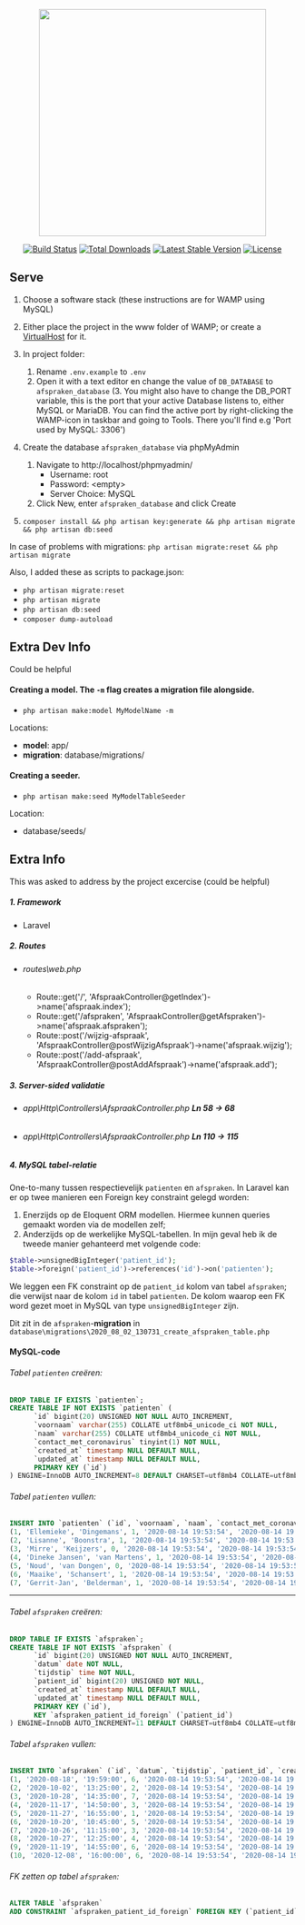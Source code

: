 <p align="center"><a href="https://laravel.com" target="_blank"><img src="https://raw.githubusercontent.com/laravel/art/master/logo-lockup/5%20SVG/2%20CMYK/1%20Full%20Color/laravel-logolockup-cmyk-red.svg" width="400"></a></p>

<p align="center">
<a href="https://travis-ci.org/laravel/framework"><img src="https://travis-ci.org/laravel/framework.svg" alt="Build Status"></a>
<a href="https://packagist.org/packages/laravel/framework"><img src="https://poser.pugx.org/laravel/framework/d/total.svg" alt="Total Downloads"></a>
<a href="https://packagist.org/packages/laravel/framework"><img src="https://poser.pugx.org/laravel/framework/v/stable.svg" alt="Latest Stable Version"></a>
<a href="https://packagist.org/packages/laravel/framework"><img src="https://poser.pugx.org/laravel/framework/license.svg" alt="License"></a>
</p>

## Serve
1. Choose a software stack (these instructions are for WAMP using MySQL)
2. Either place the project in the www folder of WAMP; or create a [VirtualHost](http://codedecode.co.in/blog/wordpress/set-up-virtual-host-with-wamp/) for it.
3. In project folder:
    1. Rename `.env.example` to `.env`
    2. Open it with a text editor en change the value of `DB_DATABASE` to `afspraken_database`
    (3. You might also have to change the DB_PORT variable, this is the port that your active Database listens to, either MySQL or MariaDB. You can find the active port by right-clicking the WAMP-icon in taskbar and going to Tools. There you'll find e.g 'Port used by MySQL: 3306')
    
4. Create the database `afspraken_database` via phpMyAdmin
    1. Navigate to http://localhost/phpmyadmin/
        - Username: root
        - Password: \<empty\>
        - Server Choice: MySQL
    2. Click New, enter `afspraken_database` and click Create  
    
5. `composer install && php artisan key:generate && php artisan migrate && php artisan db:seed`

In case of problems with migrations: `php artisan migrate:reset && php artisan migrate`

Also, I added these as scripts to package.json:
- `php artisan migrate:reset`
- `php artisan migrate`
- `php artisan db:seed`
- `composer dump-autoload`

## Extra Dev Info
Could be helpful

#### Creating a model. The `-m` flag creates a migration file alongside.
- `php artisan make:model MyModelName -m`

Locations:
- **model**: app/
- **migration**: database/migrations/

#### Creating a seeder.
- `php artisan make:seed MyModelTableSeeder`
 
Location:
- database/seeds/


## Extra Info
This was asked to address by the project excercise (could be helpful)

##### 1. Framework
- Laravel

##### 2. Routes
- ###### routes\web.php
    - Route::get('/', 'AfspraakController@getIndex')->name('afspraak.index');
    - Route::get('/afspraken', 'AfspraakController@getAfspraken')->name('afspraak.afspraken');
    - Route::post('/wijzig-afspraak', 'AfspraakController@postWijzigAfspraak')->name('afspraak.wijzig');
    - Route::post('/add-afspraak', 'AfspraakController@postAddAfspraak')->name('afspraak.add');

##### 3. Server-sided validatie
- ###### app\Http\Controllers\AfspraakController.php **Ln 58 -> 68**
- ###### app\Http\Controllers\AfspraakController.php **Ln 110 -> 115**

##### 4. MySQL tabel-relatie
One-to-many tussen respectievelijk `patienten` en `afspraken`.
In Laravel kan er op twee manieren een Foreign key constraint gelegd worden:
1. Enerzijds op de Eloquent ORM modellen. Hiermee kunnen queries gemaakt worden via de modellen zelf;
2. Anderzijds op de werkelijke MySQL-tabellen.
In mijn geval heb ik de tweede manier gehanteerd met volgende code:

```php
$table->unsignedBigInteger('patient_id');
$table->foreign('patient_id')->references('id')->on('patienten');
```
We leggen een FK constraint op de `patient_id` kolom van tabel `afspraken`; die verwijst naar de kolom `id` in tabel `patienten`. De kolom waarop een FK word gezet moet in MySQL van type `unsignedBigInteger` zijn.

Dit zit in de `afspraken`-**migration** in `database\migrations\2020_08_02_130731_create_afspraken_table.php`

#### MySQL-code

###### Tabel `patienten` creëren:
```sql
DROP TABLE IF EXISTS `patienten`;
CREATE TABLE IF NOT EXISTS `patienten` (
      `id` bigint(20) UNSIGNED NOT NULL AUTO_INCREMENT,
      `voornaam` varchar(255) COLLATE utf8mb4_unicode_ci NOT NULL,
      `naam` varchar(255) COLLATE utf8mb4_unicode_ci NOT NULL,
      `contact_met_coronavirus` tinyint(1) NOT NULL,
      `created_at` timestamp NULL DEFAULT NULL,
      `updated_at` timestamp NULL DEFAULT NULL,
      PRIMARY KEY (`id`)
) ENGINE=InnoDB AUTO_INCREMENT=8 DEFAULT CHARSET=utf8mb4 COLLATE=utf8mb4_unicode_ci;
```

###### Tabel `patienten` vullen:
```sql
INSERT INTO `patienten` (`id`, `voornaam`, `naam`, `contact_met_coronavirus`, `created_at`, `updated_at`) VALUES
(1, 'Ellemieke', 'Dingemans', 1, '2020-08-14 19:53:54', '2020-08-14 19:53:54'),
(2, 'Lisanne', 'Boonstra', 1, '2020-08-14 19:53:54', '2020-08-14 19:53:54'),
(3, 'Mirre', 'Keijzers', 0, '2020-08-14 19:53:54', '2020-08-14 19:53:54'),
(4, 'Dineke Jansen', 'van Martens', 1, '2020-08-14 19:53:54', '2020-08-14 19:53:54'),
(5, 'Noud', 'van Dongen', 0, '2020-08-14 19:53:54', '2020-08-14 19:53:54'),
(6, 'Maaike', 'Schansert', 1, '2020-08-14 19:53:54', '2020-08-14 19:53:54'),
(7, 'Gerrit-Jan', 'Belderman', 1, '2020-08-14 19:53:54', '2020-08-14 19:53:54');
```

---

###### Tabel `afspraken` creëren:
```sql
DROP TABLE IF EXISTS `afspraken`;
CREATE TABLE IF NOT EXISTS `afspraken` (
      `id` bigint(20) UNSIGNED NOT NULL AUTO_INCREMENT,
      `datum` date NOT NULL,
      `tijdstip` time NOT NULL,
      `patient_id` bigint(20) UNSIGNED NOT NULL,
      `created_at` timestamp NULL DEFAULT NULL,
      `updated_at` timestamp NULL DEFAULT NULL,
      PRIMARY KEY (`id`),
      KEY `afspraken_patient_id_foreign` (`patient_id`)
) ENGINE=InnoDB AUTO_INCREMENT=11 DEFAULT CHARSET=utf8mb4 COLLATE=utf8mb4_unicode_ci;
```

###### Tabel `afspraken` vullen:
```sql
INSERT INTO `afspraken` (`id`, `datum`, `tijdstip`, `patient_id`, `created_at`, `updated_at`) VALUES
(1, '2020-08-18', '19:59:00', 6, '2020-08-14 19:53:54', '2020-08-14 19:53:54'),
(2, '2020-10-02', '13:25:00', 2, '2020-08-14 19:53:54', '2020-08-14 19:53:54'),
(3, '2020-10-28', '14:35:00', 7, '2020-08-14 19:53:54', '2020-08-14 19:53:54'),
(4, '2020-11-17', '14:50:00', 3, '2020-08-14 19:53:54', '2020-08-14 19:53:54'),
(5, '2020-11-27', '16:55:00', 1, '2020-08-14 19:53:54', '2020-08-14 19:53:54'),
(6, '2020-10-20', '10:45:00', 5, '2020-08-14 19:53:54', '2020-08-14 19:53:54'),
(7, '2020-10-26', '11:15:00', 3, '2020-08-14 19:53:54', '2020-08-14 19:53:54'),
(8, '2020-10-27', '12:25:00', 4, '2020-08-14 19:53:54', '2020-08-14 19:53:54'),
(9, '2020-11-19', '14:55:00', 6, '2020-08-14 19:53:54', '2020-08-14 19:53:54'),
(10, '2020-12-08', '16:00:00', 6, '2020-08-14 19:53:54', '2020-08-14 19:53:54');
```

###### FK zetten op tabel `afspraken`:
```sql
ALTER TABLE `afspraken`
ADD CONSTRAINT `afspraken_patient_id_foreign` FOREIGN KEY (`patient_id`) REFERENCES `patienten` (`id`);
```
